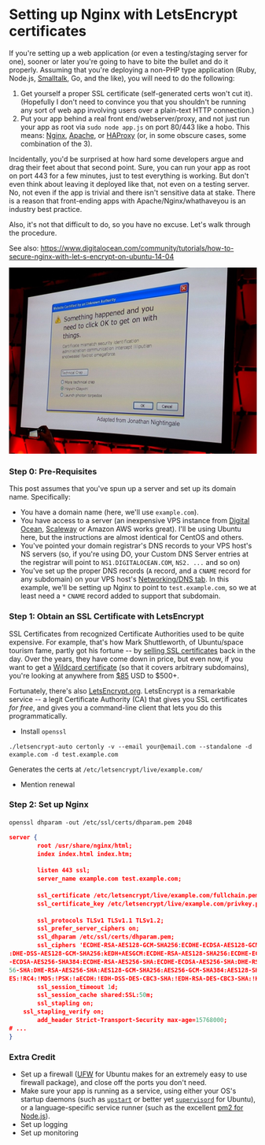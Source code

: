 # Setting up Nginx with LetsEncrypt certificates

If you're setting up a web application (or even a testing/staging server for
one), sooner or later you're going to have to bite the bullet and do it
properly. Assuming that you're deploying a non-PHP type application (Ruby,
Node.js, [Smalltalk](http://pharo.org/), Go, and the like), you will need to do
the following:

1. Get yourself a proper SSL certificate (self-generated certs won't cut it).
  (Hopefully I don't need to convince you that you shouldn't be running any
  sort of web app involving users over a plain-text HTTP connection.)
2. Put your app behind a real front end/webserver/proxy, and not just run your
  app as root via `sudo node app.js` on port 80/443 like a hobo. This means:
  [Nginx](http://nginx.org/en/), [Apache](https://httpd.apache.org/), or
  [HAProxy](http://www.haproxy.org/) (or, in some obscure cases, some
  combination of the 3).

Incidentally, you'd be surprised at how hard some developers argue and drag
their feet about that second point. Sure, you can run your app as root on port
443 for a few minutes, just to test everything is working. But don't even think
about leaving it deployed like that, not even on a testing server. No, not even
if the app is trivial and there isn't sensitive data at stake. There is a
reason that front-ending apps with Apache/Nginx/whathaveyou is an industry best
practice.

Also, it's not that difficult to do, so you have no excuse. Let's walk through
the procedure.

See also: https://www.digitalocean.com/community/tutorials/how-to-secure-nginx-with-let-s-encrypt-on-ubuntu-14-04


![What computer users see in security warning boxes](../img/unknown_certificate.jpg)

### Step 0: Pre-Requisites

This post assumes that you've spun up a server and set up its domain name.
Specifically:

* You have a domain name (here, we'll use `example.com`).
* You have access to a server (an inexpensive VPS instance from [Digital
  Ocean](https://www.digitalocean.com/),
  [Scaleway](https://www.scaleway.com/pricing/) or Amazon AWS works great).
  I'll be using Ubuntu here, but the instructions are almost identical for
  CentOS and others.
* You've pointed your domain registrar's DNS records to your VPS host's NS
  servers (so, if you're using DO, your Custom DNS Server entries at the
  registrar will point to `NS1.DIGITALOCEAN.COM`, `NS2. ...` and so on)
* You've set up the proper DNS records (`A` record, and a `CNAME` record for any
  subdomain) on your VPS host's [Networking/DNS
  tab](https://cloud.digitalocean.com/networking#actions-domains). In this
  example, we'll be setting up Nginx to point to `test.example.com`, so we at
  least need a `*` `CNAME` record added to support that subdomain.

### Step 1: Obtain an SSL Certificate with LetsEncrypt

SSL Certificates from recognized Certificate Authorities used to be quite
expensive. For example, that's how Mark Shuttleworth, of Ubuntu/space tourism
fame, partly got his fortune -- by [selling SSL
certificates](https://en.wikipedia.org/wiki/Thawte) back in the day. Over the
years, they have come down in price, but even now, if you want to get a
[Wildcard certificate](https://en.wikipedia.org/wiki/Wildcard_certificate)
(so that it covers arbitrary subdomains), you're looking at anywhere from
[$85](https://www.ssls.com/domain-type/wildcard-ssl-certificates) USD to $500+.

Fortunately, there's also [LetsEncrypt.org](https://letsencrypt.org/).
LetsEncrypt is a remarkable service -- a legit Certificate Authority (CA) that
gives you SSL certificates *for free*, and gives you a command-line client that
lets you do this programmatically.

* Install `openssl`

```
./letsencrypt-auto certonly -v --email your@email.com --standalone -d example.com -d test.example.com
```

Generates the certs at `/etc/letsencrypt/live/example.com/`

- Mention renewal

### Step 2: Set up Nginx

`openssl dhparam -out /etc/ssl/certs/dhparam.pem 2048`


```json
server {
        root /usr/share/nginx/html;
        index index.html index.htm;

        listen 443 ssl;
        server_name example.com test.example.com;

        ssl_certificate /etc/letsencrypt/live/example.com/fullchain.pem;
        ssl_certificate_key /etc/letsencrypt/live/example.com/privkey.pem;

        ssl_protocols TLSv1 TLSv1.1 TLSv1.2;
        ssl_prefer_server_ciphers on;
        ssl_dhparam /etc/ssl/certs/dhparam.pem;
        ssl_ciphers 'ECDHE-RSA-AES128-GCM-SHA256:ECDHE-ECDSA-AES128-GCM-SHA256:ECDHE-RSA-AES256-GCM-SHA384:ECDHE-ECDSA-AES256-GCM-SHA384:DHE-RSA-AES128-GCM-SHA256\
:DHE-DSS-AES128-GCM-SHA256:kEDH+AESGCM:ECDHE-RSA-AES128-SHA256:ECDHE-ECDSA-AES128-SHA256:ECDHE-RSA-AES128-SHA:ECDHE-ECDSA-AES128-SHA:ECDHE-RSA-AES256-SHA384:ECDHE\
-ECDSA-AES256-SHA384:ECDHE-RSA-AES256-SHA:ECDHE-ECDSA-AES256-SHA:DHE-RSA-AES128-SHA256:DHE-RSA-AES128-SHA:DHE-DSS-AES128-SHA256:DHE-RSA-AES256-SHA256:DHE-DSS-AES2\
56-SHA:DHE-RSA-AES256-SHA:AES128-GCM-SHA256:AES256-GCM-SHA384:AES128-SHA256:AES256-SHA256:AES128-SHA:AES256-SHA:AES:CAMELLIA:DES-CBC3-SHA:!aNULL:!eNULL:!EXPORT:!D\
ES:!RC4:!MD5:!PSK:!aECDH:!EDH-DSS-DES-CBC3-SHA:!EDH-RSA-DES-CBC3-SHA:!KRB5-DES-CBC3-SHA';
        ssl_session_timeout 1d;
        ssl_session_cache shared:SSL:50m;
        ssl_stapling on;
	ssl_stapling_verify on;
        add_header Strict-Transport-Security max-age=15768000;
# ...
}
```

### Extra Credit

* Set up a firewall ([UFW](https://wiki.ubuntu.com/UncomplicatedFirewall) for
  Ubuntu makes for an extremely easy to use firewall package), and close off
  the ports you don't need.
* Make sure your app is running as a service, using either your OS's startup
  daemons (such as [`upstart`](http://upstart.ubuntu.com/) or better yet
  [`supervisord`](http://supervisord.org/) for Ubuntu), or a language-specific
  service runner (such as the excellent [pm2 for
  Node.js](https://www.npmjs.com/package/pm2)).
* Set up logging
* Set up monitoring
